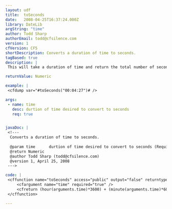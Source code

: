 ```yaml
---
layout: udf
title:  toSeconds
date:   2008-04-25T16:37:24.000Z
library: DateLib
argString: "time"
author: Todd Sharp
authorEmail: todd@cfsilence.com
version: 1
cfVersion: CF5
shortDescription: Converts a duration of time to seconds.
tagBased: true
description: |
 This will take a duration of time and return the total number of seconds.  For example, 4 minutes and 27 seconds would return 267.

returnValue: Numeric

example: |
 <cfdump var="#toSeconds("00:04:27")# />

args:
 - name: time
   desc: durtion of time desired to convert to seconds
   req: true


javaDoc: |
 <!---
  Converts a duration of time to seconds.
  
  @param time      durtion of time desired to convert to seconds (Required)
  @return Numeric 
  @author Todd Sharp (todd@cfsilence.com) 
  @version 1, April 25, 2008 
 --->

code: |
 <cffunction name="toSeconds" access="public" output="false" returntype="numeric" hint="i take a time value and return the total number of seconds">
     <cfargument name="time" required="true" />
     <cfreturn (hour(arguments.time)*3600) + (minute(arguments.time)*60) + (second(arguments.time)) />
 </cffunction>

---
```


